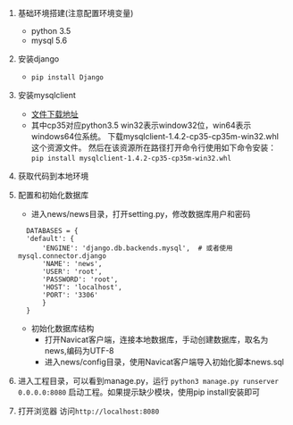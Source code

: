 1. 基础环境搭建(注意配置环境变量)
    + python 3.5
    + mysql 5.6
    
2. 安装django
    + `pip install Django`
    
3. 安装mysqlclient
    + [文件下载地址](https://www.lfd.uci.edu/~gohlke/pythonlibs/#mysqlclient)
    + 其中cp35对应python3.5 win32表示window32位，win64表示windows64位系统。 下载mysqlclient-1.4.2-cp35-cp35m-win32.whl这个资源文件。 然后在该资源所在路径打开命令行使用如下命令安装：
    `pip install mysqlclient-1.4.2-cp35-cp35m-win32.whl`

4. 获取代码到本地环境
5. 配置和初始化数据库
    + 进入news/news目录，打开setting.py，修改数据库用户和密码
    ```
      DATABASES = {
      'default': {
          'ENGINE': 'django.db.backends.mysql',  # 或者使用 mysql.connector.django
          'NAME': 'news',
          'USER': 'root',
          'PASSWORD': 'root',
          'HOST': 'localhost',
          'PORT': '3306'
          }
      }

    ```
    + 初始化数据库结构
      + 打开Navicat客户端，连接本地数据库，手动创建数据库，取名为news,编码为UTF-8
      + 进入news/config目录，使用Navicat客户端导入初始化脚本news.sql
    
    
5. 进入工程目录，可以看到manage.py，运行 `python3 manage.py runserver 0.0.0.0:8080` 启动工程。如果提示缺少模块，使用pip install安装即可

6. 打开浏览器 访问`http://localhost:8080`
    
